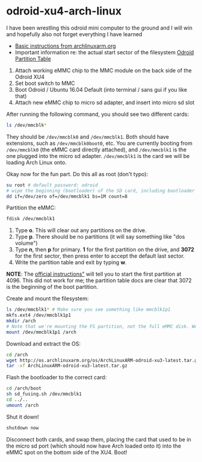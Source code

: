 # odroid-xu4-arch-linux
I have been wrestling this odroid mini computer to the ground and I will win and hopefully also not forget everything I have learned

* [Basic instructions from archlinuxarm.org](https://archlinuxarm.org/platforms/armv7/samsung/odroid-xu4)
* Important information re: the actual start sector of the filesystem [Odroid Partition Table](https://wiki.odroid.com/odroid-xu4/software/partition_table)

1. Attach working eMMC chip to the MMC module on the back side of the Odroid XU4
2. Set boot switch to MMC
3. Boot Odroid / Ubuntu 16.04 Default (into terminal / sans gui if you like that)
4. Attach new eMMC chip to micro sd adapter, and insert into micro sd slot

After running the following command, you should see two different cards:

```bash
ls /dev/mmcblk*
```

They should be `/dev/mmcblk0` and `/dev/mmcblk1`. Both should have extensions, such as `/dev/mmcblk0boot0`,  etc. You are currently booting from `/dev/mmcblk0` (the eMMC card directly attached), and `/dev/mmcblk1` is the one plugged into the micro sd adapter. `/dev/mmcblk1` is the card we will be loading Arch Linux onto.

Okay now for the fun part. Do this all as root (don't typo):

```bash
su root # default password: odroid
# wipe the beginning (bootloader) of the SD card, including bootloader partitions
dd if=/dev/zero of=/dev/mmcblk1 bs=1M count=8
```

Partition the eMMC:

```bash
fdisk /dev/mmcblk1
```

1. Type **o**. This will clear out any partitions on the drive.
2. Type **p**. There should be no partitions (it will say something like "dos volume")
3. Type **n**, then **p** for primary. **1** for the first partition on the drive, and **3072** for the first sector, then press enter to accept the default last sector.
4. Write the partition table and exit by typing **w**.

**NOTE**: The [official instructions"](https://archlinuxarm.org/platforms/armv7/samsung/odroid-xu4) will tell you to start the first partition at 4096. This did not work for me; the partition table docs are clear that 3072 is the beginning of the boot partition.

Create and mount the filesystem:

```bash
ls /dev/mmcblk1* # Make sure you see something like mmcblk1p1
mkfs.ext4 /dev/mmcblk1p1
mkdir /arch
# Note that we're mounting the FS partition, not the full eMMC disk. We don't want to access the bootloader sectors.
mount /dev/mmcblk1p1 /arch
```

Download and extract the OS:

```bash
cd /arch
wget http://os.archlinuxarm.org/os/ArchLinuxARM-odroid-xu3-latest.tar.gz
tar -xf ArchLinuxARM-odroid-xu3-latest.tar.gz
```

Flash the bootloader to the correct card:

```bash
cd /arch/boot
sh sd_fusing.sh /dev/mmcblk1
cd ../..
umount /arch
```

Shut it down!

```bash
shutdown now
```

Disconnect both cards, and swap them, placing the card that used to be in the micro sd port (which should now have Arch loaded onto it) into the eMMC spot on the bottom side of the XU4. Boot!
